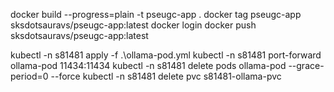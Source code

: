 docker build --progress=plain -t pseugc-app .
docker tag pseugc-app sksdotsauravs/pseugc-app:latest
docker login
docker push sksdotsauravs/pseugc-app:latest

kubectl -n s81481 apply -f .\ollama-pod.yml
kubectl -n s81481 port-forward ollama-pod 11434:11434
kubectl -n s81481 delete pods ollama-pod --grace-period=0 --force
kubectl -n s81481 delete pvc s81481-ollama-pvc